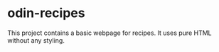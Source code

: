 # odin-recipes
This project contains a basic webpage for recipes. It uses pure HTML without any styling.